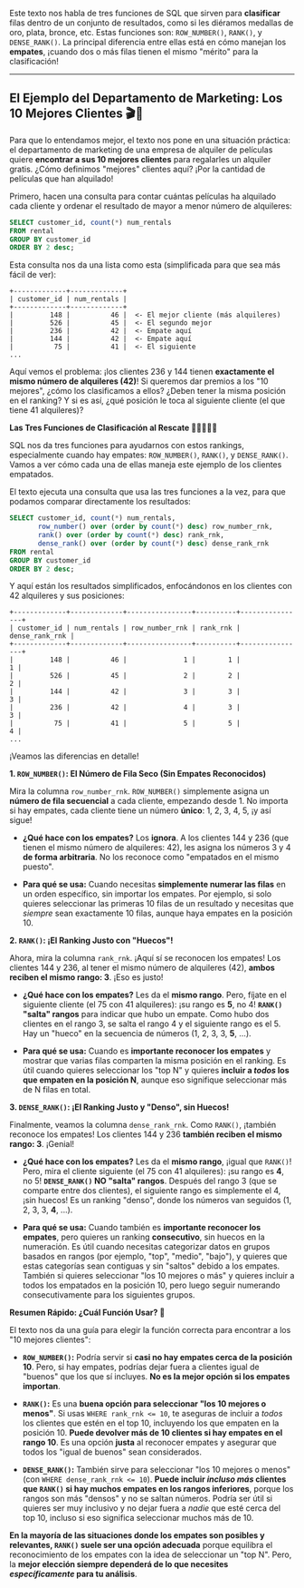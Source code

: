 
Este texto nos habla de tres funciones de SQL que sirven para **clasificar** filas dentro de un conjunto de resultados, como si les diéramos medallas de oro, plata, bronce, etc.  Estas funciones son: `ROW_NUMBER()`, `RANK()`, y `DENSE_RANK()`.  La principal diferencia entre ellas está en cómo manejan los **empates**, ¡cuando dos o más filas tienen el mismo "mérito" para la clasificación!

---
## **El Ejemplo del Departamento de Marketing: Los 10 Mejores Clientes 🎬🎁**

Para que lo entendamos mejor, el texto nos pone en una situación práctica: el departamento de marketing de una empresa de alquiler de películas quiere **encontrar a sus 10 mejores clientes** para regalarles un alquiler gratis.  ¿Cómo definimos "mejores" clientes aquí? ¡Por la cantidad de películas que han alquilado!

Primero, hacen una consulta para contar cuántas películas ha alquilado cada cliente y ordenar el resultado de mayor a menor número de alquileres:

```sql
SELECT customer_id, count(*) num_rentals
FROM rental
GROUP BY customer_id
ORDER BY 2 desc;
```

Esta consulta nos da una lista como esta (simplificada para que sea más fácil de ver):

```plaintext
+-------------+-------------+
| customer_id | num_rentals |
+-------------+-------------+
|         148 |          46 |  <- El mejor cliente (más alquileres)
|         526 |          45 |  <- El segundo mejor
|         236 |          42 |  <- Empate aquí
|         144 |          42 |  <- Empate aquí
|          75 |          41 |  <- El siguiente
...
```

Aquí vemos el problema: ¡los clientes 236 y 144 tienen **exactamente el mismo número de alquileres (42)**!  Si queremos dar premios a los "10 mejores", ¿cómo los clasificamos a ellos? ¿Deben tener la misma posición en el ranking? Y si es así, ¿qué posición le toca al siguiente cliente (el que tiene 41 alquileres)?

**Las Tres Funciones de Clasificación al Rescate 🦸‍♀️🦸‍♂️🦸**

SQL nos da tres funciones para ayudarnos con estos rankings, especialmente cuando hay empates: `ROW_NUMBER()`, `RANK()`, y `DENSE_RANK()`.  Vamos a ver cómo cada una de ellas maneja este ejemplo de los clientes empatados.

El texto ejecuta una consulta que usa las tres funciones a la vez, para que podamos comparar directamente los resultados:

```sql
SELECT customer_id, count(*) num_rentals,
       row_number() over (order by count(*) desc) row_number_rnk,
       rank() over (order by count(*) desc) rank_rnk,
       dense_rank() over (order by count(*) desc) dense_rank_rnk
FROM rental
GROUP BY customer_id
ORDER BY 2 desc;
```

Y aquí están los resultados simplificados, enfocándonos en los clientes con 42 alquileres y sus posiciones:

```plaintext
+-------------+-------------+----------------+----------+----------------+
| customer_id | num_rentals | row_number_rnk | rank_rnk | dense_rank_rnk |
+-------------+-------------+----------------+----------+----------------+
|         148 |          46 |              1 |        1 |              1 |
|         526 |          45 |              2 |        2 |              2 |
|         144 |          42 |              3 |        3 |              3 |
|         236 |          42 |              4 |        3 |              3 |
|          75 |          41 |              5 |        5 |              4 |
...
```

¡Veamos las diferencias en detalle!

**1. `ROW_NUMBER()`:  El Número de Fila Seco (Sin Empates Reconocidos)**

Mira la columna `row_number_rnk`.  `ROW_NUMBER()` simplemente asigna un **número de fila secuencial** a cada cliente, empezando desde 1.  No importa si hay empates, cada cliente tiene un número **único**: 1, 2, 3, 4, 5, ¡y así sigue!

*   **¿Qué hace con los empates?**  Los **ignora**.  A los clientes 144 y 236 (que tienen el mismo número de alquileres: 42), les asigna los números 3 y 4 **de forma arbitraria**.  No los reconoce como "empatados en el mismo puesto".

*   **Para qué se usa:**  Cuando necesitas **simplemente numerar las filas** en un orden específico, sin importar los empates.  Por ejemplo, si solo quieres seleccionar las primeras 10 filas de un resultado y necesitas que *siempre* sean exactamente 10 filas, aunque haya empates en la posición 10.

**2. `RANK()`: ¡El Ranking Justo con "Huecos"!**

Ahora, mira la columna `rank_rnk`.  ¡Aquí sí se reconocen los empates!  Los clientes 144 y 236, al tener el mismo número de alquileres (42), **ambos reciben el mismo rango: 3**.  ¡Eso es justo!

*   **¿Qué hace con los empates?**  Les da el **mismo rango**.  Pero, fíjate en el siguiente cliente (el 75 con 41 alquileres): ¡su rango es **5**, no 4!  **`RANK()` "salta" rangos** para indicar que hubo un empate.  Como hubo dos clientes en el rango 3, se salta el rango 4 y el siguiente rango es el 5.  Hay un "hueco" en la secuencia de números (1, 2, 3, 3, **5**, ...).

*   **Para qué se usa:**  Cuando es **importante reconocer los empates** y mostrar que varias filas comparten la misma posición en el ranking.  Es útil cuando quieres seleccionar los "top N" y quieres **incluir a *todos* los que empaten en la posición N**, aunque eso signifique seleccionar más de N filas en total.

**3. `DENSE_RANK()`: ¡El Ranking Justo y "Denso", sin Huecos!**

Finalmente, veamos la columna `dense_rank_rnk`.  Como `RANK()`, ¡también reconoce los empates!  Los clientes 144 y 236 **también reciben el mismo rango: 3**.  ¡Genial!

*   **¿Qué hace con los empates?**  Les da el **mismo rango**, ¡igual que `RANK()`!  Pero, mira el cliente siguiente (el 75 con 41 alquileres): ¡su rango es **4**, no 5!  **`DENSE_RANK()` NO "salta" rangos**.  Después del rango 3 (que se comparte entre dos clientes), el siguiente rango es simplemente el 4, ¡sin huecos!  Es un ranking "denso", donde los números van seguidos (1, 2, 3, 3, **4**, ...).

*   **Para qué se usa:** Cuando también es **importante reconocer los empates**, pero quieres un ranking **consecutivo**, sin huecos en la numeración.  Es útil cuando necesitas categorizar datos en grupos basados en rangos (por ejemplo, "top", "medio", "bajo"), y quieres que estas categorías sean contiguas y sin "saltos" debido a los empates.  También si quieres seleccionar "los 10 mejores o más" y quieres incluir a todos los empatados en la posición 10, pero luego seguir numerando consecutivamente para los siguientes grupos.

**Resumen Rápido: ¿Cuál Función Usar? 🧐**

El texto nos da una guía para elegir la función correcta para encontrar a los "10 mejores clientes":

*   **`ROW_NUMBER()`:**  Podría servir si **casi no hay empates cerca de la posición 10**.  Pero, si hay empates, podrías dejar fuera a clientes igual de "buenos" que los que sí incluyes. **No es la mejor opción si los empates importan**.

*   **`RANK()`:**  Es una **buena opción para seleccionar "los 10 mejores o menos"**.  Si usas `WHERE rank_rnk <= 10`, te aseguras de incluir a *todos* los clientes que estén en el top 10, incluyendo los que empaten en la posición 10.  **Puede devolver más de 10 clientes si hay empates en el rango 10**.  Es una opción **justa** al reconocer empates y asegurar que todos los "igual de buenos" sean considerados.

*   **`DENSE_RANK()`:**  También sirve para seleccionar "los 10 mejores o menos" (con `WHERE dense_rank_rnk <= 10`).  **Puede incluir *incluso más* clientes que `RANK()` si hay muchos empates en los rangos inferiores**, porque los rangos son más "densos" y no se saltan números.  Podría ser útil si quieres ser muy inclusivo y no dejar fuera a *nadie* que esté cerca del top 10, incluso si eso significa seleccionar muchos más de 10.

**En la mayoría de las situaciones donde los empates son posibles y relevantes, `RANK()` suele ser una opción adecuada** porque equilibra el reconocimiento de los empates con la idea de seleccionar un "top N". Pero, la **mejor elección siempre dependerá de lo que necesites *específicamente* para tu análisis**.

